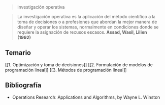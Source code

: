 > Investigación operativa


> La investigación operativa es la aplicación del método científico a la toma de decisiones o a profesiones que abordan la mejor manera de diseñar y operar los sistemas, normalmente en condiciones donde se requiere la asignación de recusos escasos.
> 	**Assad, Wasil, Lilien (1992)**


## Temario

[[1. Optimización y toma de decisiones]]
[[2. Formulación de modelos de programación lineal]]
[[3. Métodos de programación lineal]]


## Bibliografía

* Operations Research: Applications and Algorithms, by Wayne L. Winston
